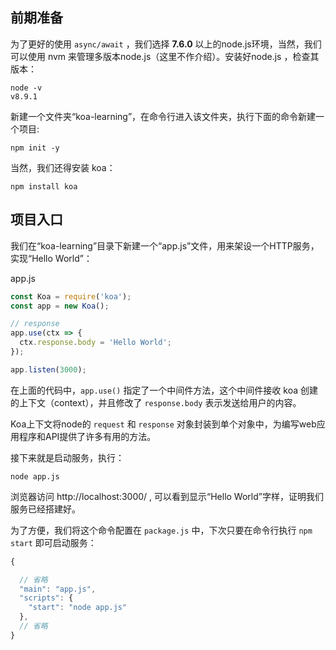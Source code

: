 ## 前期准备

为了更好的使用 `async/await` ，我们选择 **7.6.0** 以上的node.js环境，当然，我们可以使用 nvm 来管理多版本node.js（这里不作介绍）。安装好node.js ，检查其版本：

```shell
node -v
v8.9.1
```

新建一个文件夹“koa-learning”，在命令行进入该文件夹，执行下面的命令新建一个项目:

```shell
npm init -y
```

当然，我们还得安装 koa：

```shell
npm install koa
```



## 项目入口

我们在“koa-learning”目录下新建一个“app.js”文件，用来架设一个HTTP服务，实现“Hello World”：

app.js

```js
const Koa = require('koa');
const app = new Koa();

// response
app.use(ctx => {
  ctx.response.body = 'Hello World';
});

app.listen(3000);
```

在上面的代码中，`app.use()` 指定了一个中间件方法，这个中间件接收 koa 创建的上下文（context），并且修改了 `response.body` 表示发送给用户的内容。

Koa上下文将node的 `request` 和 `response` 对象封装到单个对象中，为编写web应用程序和API提供了许多有用的方法。

接下来就是启动服务，执行：

```shell
node app.js
```

浏览器访问 http://localhost:3000/ , 可以看到显示“Hello World”字样，证明我们服务已经搭建好。

为了方便，我们将这个命令配置在 `package.js` 中，下次只要在命令行执行 `npm start` 即可启动服务：

```js
{

  // 省略
  "main": "app.js",
  "scripts": {
    "start": "node app.js"
  },
  // 省略
}

```
